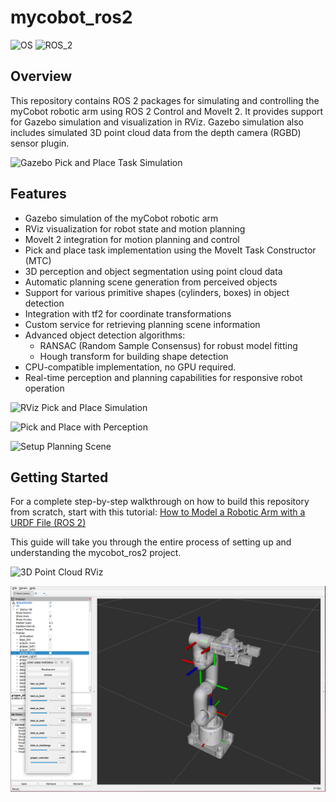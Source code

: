 # mycobot_ros2 #
![OS](https://img.shields.io/ubuntu/v/ubuntu-wallpapers/jammy)
![ROS_2](https://img.shields.io/ros/v/iron/rclcpp)

## Overview
This repository contains ROS 2 packages for simulating and controlling the myCobot robotic arm using ROS 2 Control and MoveIt 2. It provides support for Gazebo simulation and visualization in RViz. Gazebo simulation also includes simulated 3D point cloud data from the depth camera (RGBD) sensor plugin.

![Gazebo Pick and Place Task Simulation](https://automaticaddison.com/wp-content/uploads/2024/09/mtc_gazebo-moveit-pick-place.gif)

## Features
- Gazebo simulation of the myCobot robotic arm
- RViz visualization for robot state and motion planning
- MoveIt 2 integration for motion planning and control
- Pick and place task implementation using the MoveIt Task Constructor (MTC)
- 3D perception and object segmentation using point cloud data
- Automatic planning scene generation from perceived objects
- Support for various primitive shapes (cylinders, boxes) in object detection
- Integration with tf2 for coordinate transformations
- Custom service for retrieving planning scene information
- Advanced object detection algorithms:
  - RANSAC (Random Sample Consensus) for robust model fitting
  - Hough transform for building shape detection 
- CPU-compatible implementation, no GPU required. 
- Real-time perception and planning capabilities for responsive robot operation

![RViz Pick and Place Simulation](https://automaticaddison.com/wp-content/uploads/2024/09/pick-place-moveit-task-constructor-moveit2-no-objects-rviz.gif)

![Pick and Place with Perception](https://automaticaddison.com/wp-content/uploads/2024/09/pick-and-place-with-perception-moveit2-800px.gif)

![Setup Planning Scene](https://automaticaddison.com/wp-content/uploads/2024/09/setup-planning-scene-800px.gif)

## Getting Started
For a complete step-by-step walkthrough on how to build this repository from scratch, start with this tutorial:
[How to Model a Robotic Arm with a URDF File (ROS 2)](https://automaticaddison.com/how-to-model-a-robotic-arm-with-a-urdf-file-ros-2/)

This guide will take you through the entire process of setting up and understanding the mycobot_ros2 project.

![3D Point Cloud RViz](https://automaticaddison.com/wp-content/uploads/2024/09/3d-point-cloud-rviz.jpg)

![mycobot280_rviz](./mycobot_description/urdf/mycobot280_rviz.png)
